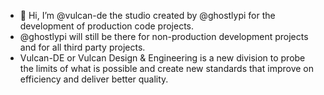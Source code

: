 - 👋 Hi, I’m @vulcan-de the studio created by @ghostlypi for the development of production code projects.
- @ghostlypi will still be there for non-production development projects and for all third party projects. 
- Vulcan-DE or Vulcan Design & Engineering is a new division to probe the limits of what is possible and create new standards that improve on efficiency and deliver better quality.

<!---
vulcan-de/vulcan-de is a ✨ special ✨ repository because its `README.md` (this file) appears on your GitHub profile.
You can click the Preview link to take a look at your changes.
--->
